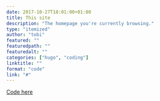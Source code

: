 ```yaml
---
date: 2017-10-27T18:01:00+01:00
title: This site
description: "The homepage you're currently browsing."
type: "itemized"
author: "tobi"
featured: ""
featuredpath: ""
featuredalt: ""
categories: ["hugo", "coding"]
linktitle: ""
format: "code"
link: "#"
---
```


<i class="fa fa-github"></i> [Code here](https://github.com/ahjadann/ahjadann.github.io)
